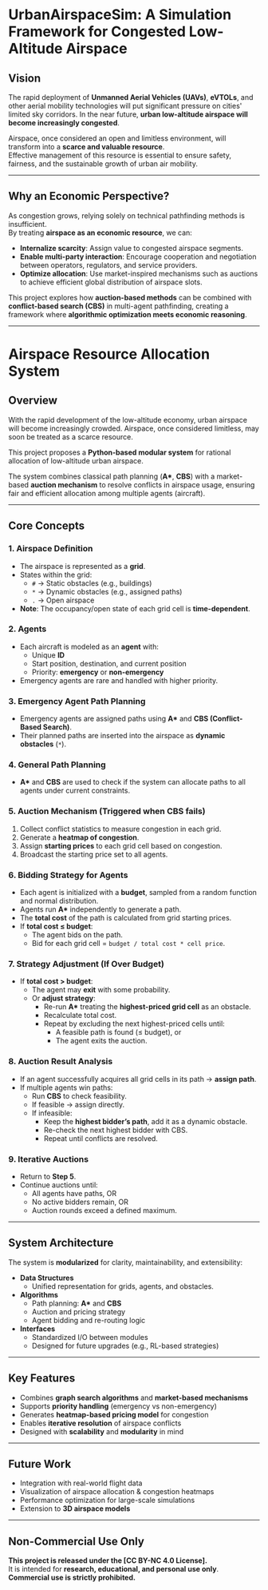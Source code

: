 # UrbanAirspaceSim: A Simulation Framework for Congested Low-Altitude Airspace

## Vision
 
The rapid deployment of **Unmanned Aerial Vehicles (UAVs)**, **eVTOLs**, and other aerial mobility technologies will put significant pressure on cities' limited sky corridors.
In the near future, **urban low-altitude airspace will become increasingly congested**. 

Airspace, once considered an open and limitless environment, will transform into a **scarce and valuable resource**.  
Effective management of this resource is essential to ensure safety, fairness, and the sustainable growth of urban air mobility.

---

## Why an Economic Perspective?

As congestion grows, relying solely on technical pathfinding methods is insufficient.  
By treating **airspace as an economic resource**, we can:

- **Internalize scarcity**: Assign value to congested airspace segments.  
- **Enable multi-party interaction**: Encourage cooperation and negotiation between operators, regulators, and service providers.  
- **Optimize allocation**: Use market-inspired mechanisms such as auctions to achieve efficient global distribution of airspace slots.  

This project explores how **auction-based methods** can be combined with **conflict-based search (CBS)** in multi-agent pathfinding, creating a framework where **algorithmic optimization meets economic reasoning**.

---

# Airspace Resource Allocation System

## Overview
With the rapid development of the low-altitude economy, urban airspace will become increasingly crowded. Airspace, once considered limitless, may soon be treated as a scarce resource.  

This project proposes a **Python-based modular system** for rational allocation of low-altitude urban airspace.  

The system combines classical path planning (**A\***, **CBS**) with a market-based **auction mechanism** to resolve conflicts in airspace usage, ensuring fair and efficient allocation among multiple agents (aircraft).

---

## Core Concepts

### 1. Airspace Definition
- The airspace is represented as a **grid**.  
- States within the grid:
  - `#` → Static obstacles (e.g., buildings)  
  - `*` → Dynamic obstacles (e.g., assigned paths)  
  - `.` → Open airspace  
- **Note**: The occupancy/open state of each grid cell is **time-dependent**.

### 2. Agents
- Each aircraft is modeled as an **agent** with:
  - Unique **ID**  
  - Start position, destination, and current position  
  - Priority: **emergency** or **non-emergency**  
- Emergency agents are rare and handled with higher priority.

### 3. Emergency Agent Path Planning
- Emergency agents are assigned paths using **A\*** and **CBS (Conflict-Based Search)**.  
- Their planned paths are inserted into the airspace as **dynamic obstacles** (`*`).

### 4. General Path Planning
- **A\*** and **CBS** are used to check if the system can allocate paths to all agents under current constraints.  

### 5. Auction Mechanism (Triggered when CBS fails)
1. Collect conflict statistics to measure congestion in each grid.  
2. Generate a **heatmap of congestion**.  
3. Assign **starting prices** to each grid cell based on congestion.  
4. Broadcast the starting price set to all agents.  

### 6. Bidding Strategy for Agents
- Each agent is initialized with a **budget**, sampled from a random function and normal distribution.  
- Agents run **A\*** independently to generate a path.  
- The **total cost** of the path is calculated from grid starting prices.  
- If **total cost ≤ budget**:
  - The agent bids on the path.  
  - Bid for each grid cell = `budget / total cost * cell price`.  

### 7. Strategy Adjustment (If Over Budget)
- If **total cost > budget**:
  - The agent may **exit** with some probability.  
  - Or **adjust strategy**:
    - Re-run **A\*** treating the **highest-priced grid cell** as an obstacle.  
    - Recalculate total cost.  
    - Repeat by excluding the next highest-priced cells until:
      - A feasible path is found (≤ budget), or  
      - The agent exits the auction.  

### 8. Auction Result Analysis
- If an agent successfully acquires all grid cells in its path → **assign path**.  
- If multiple agents win paths:
  - Run **CBS** to check feasibility.  
  - If feasible → assign directly.  
  - If infeasible:
    - Keep the **highest bidder’s path**, add it as a dynamic obstacle.  
    - Re-check the next highest bidder with CBS.  
    - Repeat until conflicts are resolved.  

### 9. Iterative Auctions
- Return to **Step 5**.  
- Continue auctions until:
  - All agents have paths, OR  
  - No active bidders remain, OR  
  - Auction rounds exceed a defined maximum.  

---

## System Architecture
The system is **modularized** for clarity, maintainability, and extensibility:

- **Data Structures**
  - Unified representation for grids, agents, and obstacles.  
- **Algorithms**
  - Path planning: **A\*** and **CBS**  
  - Auction and pricing strategy  
  - Agent bidding and re-routing logic  
- **Interfaces**
  - Standardized I/O between modules  
  - Designed for future upgrades (e.g., RL-based strategies)  

---

## Key Features
- Combines **graph search algorithms** and **market-based mechanisms**  
- Supports **priority handling** (emergency vs non-emergency)  
- Generates **heatmap-based pricing model** for congestion  
- Enables **iterative resolution** of airspace conflicts  
- Designed with **scalability** and **modularity** in mind  

---

## Future Work
- Integration with real-world flight data  
- Visualization of airspace allocation & congestion heatmaps  
- Performance optimization for large-scale simulations  
- Extension to **3D airspace models**  

---

## Non-Commercial Use Only

**This project is released under the [CC BY-NC 4.0 License].**  
It is intended for **research, educational, and personal use only**.  
**Commercial use is strictly prohibited.**
